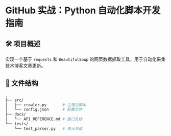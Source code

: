 # GitHub 实战：Python 自动化脚本开发指南

## 🛠️ 项目概述
实现一个基于 `requests` 和 `BeautifulSoup` 的网页数据抓取工具，用于自动化采集技术博客文章更新。

## 📂 文件结构
```bash
.
├── src/
│   ├── crawler.py       # 主爬虫脚本
│   └── config.json      # 配置文件
├── docs/
│   └── API_REFERENCE.md # 接口文档
└── tests/
    └── test_parser.py   # 单元测试
